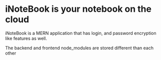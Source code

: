 # iNoteBook is your notebook on the cloud
iNoteBook is a MERN application that has login, and password encryption like features as well. 

The backend and frontend node_modules are stored different than each other